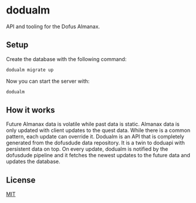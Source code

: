 # dodualm

API and tooling for the Dofus Almanax.

## Setup

Create the database with the following command:
```bash
dodualm migrate up
```

Now you can start the server with:
```bash
dodualm
```

## How it works

Future Almanax data is volatile while past data is static. Almanax data is only updated with client updates to the quest data. While there is a common pattern, each update can override it.
Dodualm is an API that is completely generated from the dofusdude data repository. It is a twin to doduapi with persistent data on top.
On every update, dodualm is notified by the dofusdude pipeline and it fetches the newest updates to the future data and updates the database.

## License
[MIT](https://choosealicense.com/licenses/mit/)
